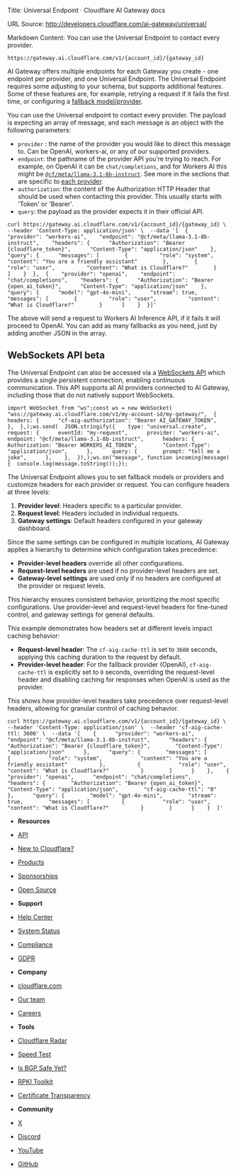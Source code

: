 Title: Universal Endpoint · Cloudflare AI Gateway docs

URL Source: http://developers.cloudflare.com/ai-gateway/universal/

Markdown Content:
You can use the Universal Endpoint to contact every provider.

`https://gateway.ai.cloudflare.com/v1/{account_id}/{gateway_id}`

AI Gateway offers multiple endpoints for each Gateway you create - one endpoint per provider, and one Universal Endpoint. The Universal Endpoint requires some adjusting to your schema, but supports additional features. Some of these features are, for example, retrying a request if it fails the first time, or configuring a [fallback model/provider](https://developers.cloudflare.com/ai-gateway/configuration/fallbacks/).

You can use the Universal endpoint to contact every provider. The payload is expecting an array of message, and each message is an object with the following parameters:

*   `provider` : the name of the provider you would like to direct this message to. Can be OpenAI, workers-ai, or any of our supported providers.
*   `endpoint`: the pathname of the provider API you’re trying to reach. For example, on OpenAI it can be `chat/completions`, and for Workers AI this might be [`@cf/meta/llama-3.1-8b-instruct`](https://developers.cloudflare.com/workers-ai/models/llama-3.1-8b-instruct/). See more in the sections that are specific to [each provider](https://developers.cloudflare.com/ai-gateway/providers/).
*   `authorization`: the content of the Authorization HTTP Header that should be used when contacting this provider. This usually starts with 'Token' or 'Bearer'.
*   `query`: the payload as the provider expects it in their official API.

`curl https://gateway.ai.cloudflare.com/v1/{account_id}/{gateway_id} \  --header 'Content-Type: application/json' \  --data '[  {    "provider": "workers-ai",    "endpoint": "@cf/meta/llama-3.1-8b-instruct",    "headers": {      "Authorization": "Bearer {cloudflare_token}",      "Content-Type": "application/json"    },    "query": {      "messages": [        {          "role": "system",          "content": "You are a friendly assistant"        },        {          "role": "user",          "content": "What is Cloudflare?"        }      ]    }  },  {    "provider": "openai",    "endpoint": "chat/completions",    "headers": {      "Authorization": "Bearer {open_ai_token}",      "Content-Type": "application/json"    },    "query": {      "model": "gpt-4o-mini",      "stream": true,      "messages": [        {          "role": "user",          "content": "What is Cloudflare?"        }      ]    }  }]'`

The above will send a request to Workers AI Inference API, if it fails it will proceed to OpenAI. You can add as many fallbacks as you need, just by adding another JSON in the array.

WebSockets API beta
-------------------

The Universal Endpoint can also be accessed via a [WebSockets API](https://developers.cloudflare.com/ai-gateway/websockets-api/) which provides a single persistent connection, enabling continuous communication. This API supports all AI providers connected to AI Gateway, including those that do not natively support WebSockets.

`import WebSocket from "ws";const ws = new WebSocket(  "wss://gateway.ai.cloudflare.com/v1/my-account-id/my-gateway/",  {    headers: {      "cf-aig-authorization": "Bearer AI_GATEWAY_TOKEN",    },  },);ws.send(  JSON.stringify({    type: "universal.create",    request: {      eventId: "my-request",      provider: "workers-ai",      endpoint: "@cf/meta/llama-3.1-8b-instruct",      headers: {        Authorization: "Bearer WORKERS_AI_TOKEN",        "Content-Type": "application/json",      },      query: {        prompt: "tell me a joke",      },    },  }),);ws.on("message", function incoming(message) {  console.log(message.toString());});`

The Universal Endpoint allows you to set fallback models or providers and customize headers for each provider or request. You can configure headers at three levels:

1.   **Provider level**: Headers specific to a particular provider.
2.   **Request level**: Headers included in individual requests.
3.   **Gateway settings**: Default headers configured in your gateway dashboard.

Since the same settings can be configured in multiple locations, AI Gateway applies a hierarchy to determine which configuration takes precedence:

*   **Provider-level headers** override all other configurations.
*   **Request-level headers** are used if no provider-level headers are set.
*   **Gateway-level settings** are used only if no headers are configured at the provider or request levels.

This hierarchy ensures consistent behavior, prioritizing the most specific configurations. Use provider-level and request-level headers for fine-tuned control, and gateway settings for general defaults.

This example demonstrates how headers set at different levels impact caching behavior:

*   **Request-level header**: The `cf-aig-cache-ttl` is set to `3600` seconds, applying this caching duration to the request by default.
*   **Provider-level header**: For the fallback provider (OpenAI), `cf-aig-cache-ttl` is explicitly set to `0` seconds, overriding the request-level header and disabling caching for responses when OpenAI is used as the provider.

This shows how provider-level headers take precedence over request-level headers, allowing for granular control of caching behavior.

`curl https://gateway.ai.cloudflare.com/v1/{account_id}/{gateway_id} \  --header 'Content-Type: application/json' \  --header 'cf-aig-cache-ttl: 3600' \  --data '[    {      "provider": "workers-ai",      "endpoint": "@cf/meta/llama-3.1-8b-instruct",      "headers": {        "Authorization": "Bearer {cloudflare_token}",        "Content-Type": "application/json"      },      "query": {        "messages": [          {            "role": "system",            "content": "You are a friendly assistant"          },          {            "role": "user",            "content": "What is Cloudflare?"          }        ]      }    },    {      "provider": "openai",      "endpoint": "chat/completions",      "headers": {        "Authorization": "Bearer {open_ai_token}",        "Content-Type": "application/json",        "cf-aig-cache-ttl": "0"      },      "query": {        "model": "gpt-4o-mini",        "stream": true,        "messages": [          {            "role": "user",            "content": "What is Cloudflare?"          }        ]      }    }  ]'`

*   **Resources**
*   [API](https://developers.cloudflare.com/api/)
*   [New to Cloudflare?](https://developers.cloudflare.com/fundamentals/)
*   [Products](https://developers.cloudflare.com/products/)
*   [Sponsorships](https://developers.cloudflare.com/sponsorships/)
*   [Open Source](https://github.com/cloudflare)

*   **Support**
*   [Help Center](https://support.cloudflare.com/)
*   [System Status](https://www.cloudflarestatus.com/)
*   [Compliance](https://www.cloudflare.com/trust-hub/compliance-resources/)
*   [GDPR](https://www.cloudflare.com/trust-hub/gdpr/)

*   **Company**
*   [cloudflare.com](https://www.cloudflare.com/)
*   [Our team](https://www.cloudflare.com/people/)
*   [Careers](https://www.cloudflare.com/careers/)

*   **Tools**
*   [Cloudflare Radar](https://radar.cloudflare.com/)
*   [Speed Test](https://speed.cloudflare.com/)
*   [Is BGP Safe Yet?](https://isbgpsafeyet.com/)
*   [RPKI Toolkit](https://rpki.cloudflare.com/)
*   [Certificate Transparency](https://ct.cloudflare.com/)

*   **Community**
*   [X](https://x.com/cloudflare)
*   [Discord](http://discord.cloudflare.com/)
*   [YouTube](https://www.youtube.com/cloudflare)
*   [GitHub](https://github.com/cloudflare/cloudflare-docs)
